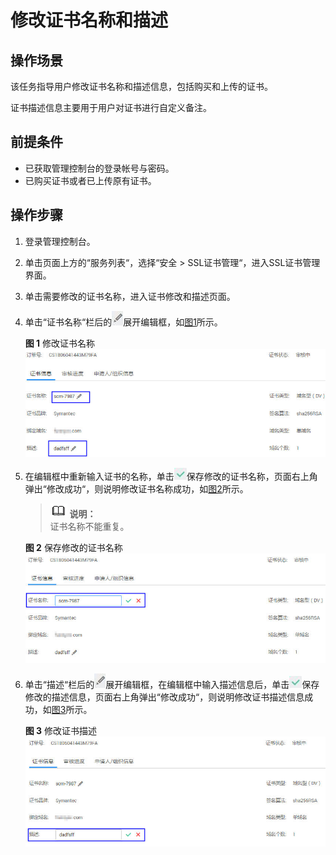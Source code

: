 # 修改证书名称和描述<a name="ZH-CN_TOPIC_0110866203"></a>

## 操作场景<a name="section24085427155358"></a>

该任务指导用户修改证书名称和描述信息，包括购买和上传的证书。

证书描述信息主要用于用户对证书进行自定义备注。

## 前提条件<a name="section556861155951"></a>

-   已获取管理控制台的登录帐号与密码。
-   已购买证书或者已上传原有证书。

## 操作步骤<a name="section408105191602"></a>

1.  登录管理控制台。
2.  单击页面上方的“服务列表“，选择“安全  \>  SSL证书管理“，进入SSL证书管理界面。

1.  单击需要修改的证书名称，进入证书修改和描述页面。
2.  单击“证书名称“栏后的![](figures/编辑.png)展开编辑框，如[图1](#fig52235577104025)所示。

    **图 1**  修改证书名称<a name="fig52235577104025"></a>  
    ![](figures/修改证书名称.png "修改证书名称")

3.  在编辑框中重新输入证书的名称，单击![](figures/完成.png)保存修改的证书名称，页面右上角弹出“修改成功“，则说明修改证书名称成功，如[图2](#fig33807647105012)所示。

    >![](public_sys-resources/icon-note.gif) **说明：**   
    >证书名称不能重复。  

    **图 2**  保存修改的证书名称<a name="fig33807647105012"></a>  
    ![](figures/保存修改的证书名称.png "保存修改的证书名称")

4.  单击“描述“栏后的![](figures/编辑.png)展开编辑框，在编辑框中输入描述信息后，单击![](figures/完成.png)保存修改的描述信息，页面右上角弹出“修改成功“，则说明修改证书描述信息成功，如[图3](#fig55643331173110)所示。

    **图 3**  修改证书描述<a name="fig55643331173110"></a>  
    ![](figures/修改证书描述.png "修改证书描述")


